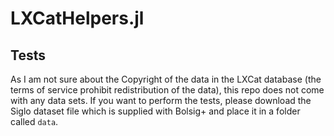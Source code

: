 # LXCatHelpers.jl

## Tests
As I am not sure about the Copyright of the data in the LXCat database 
(the terms of service prohibit redistribution of the data), this repo does not
come with any data sets. If you want to perform the tests, please download
the Siglo dataset file which is supplied with Bolsig+ and place it in a folder 
called `data`.
